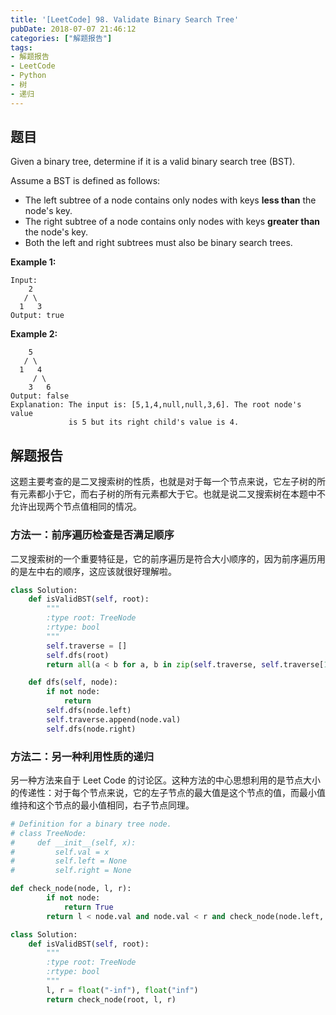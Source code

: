 ```yaml
---
title: '[LeetCode] 98. Validate Binary Search Tree'
pubDate: 2018-07-07 21:46:12
categories: ["解题报告"]
tags:
- 解题报告
- LeetCode
- Python
- 树
- 递归
---
```


## 题目

Given a binary tree, determine if it is a valid binary search tree (BST).

Assume a BST is defined as follows:

- The left subtree of a node contains only nodes with keys **less than** the node's key.
- The right subtree of a node contains only nodes with keys **greater than** the node's key.
- Both the left and right subtrees must also be binary search trees.

**Example 1:**

```
Input:
    2
   / \
  1   3
Output: true
```

**Example 2:**

```
    5
   / \
  1   4
     / \
    3   6
Output: false
Explanation: The input is: [5,1,4,null,null,3,6]. The root node's value
             is 5 but its right child's value is 4.
```

## 解题报告

这题主要考查的是二叉搜索树的性质，也就是对于每一个节点来说，它左子树的所有元素都小于它，而右子树的所有元素都大于它。也就是说二叉搜索树在本题中不允许出现两个节点值相同的情况。

### 方法一：前序遍历检查是否满足顺序

二叉搜索树的一个重要特征是，它的前序遍历是符合大小顺序的，因为前序遍历用的是左中右的顺序，这应该就很好理解啦。

```python
class Solution:
    def isValidBST(self, root):
        """
        :type root: TreeNode
        :rtype: bool
        """
        self.traverse = []
        self.dfs(root)
        return all(a < b for a, b in zip(self.traverse, self.traverse[1:]))

    def dfs(self, node):
        if not node:
            return
        self.dfs(node.left)
        self.traverse.append(node.val)
        self.dfs(node.right)
```

### 方法二：另一种利用性质的递归

另一种方法来自于 Leet Code 的讨论区。这种方法的中心思想利用的是节点大小的传递性：对于每个节点来说，它的左子节点的最大值是这个节点的值，而最小值维持和这个节点的最小值相同，右子节点同理。

```python
# Definition for a binary tree node.
# class TreeNode:
#     def __init__(self, x):
#         self.val = x
#         self.left = None
#         self.right = None

def check_node(node, l, r):
        if not node:
            return True
        return l < node.val and node.val < r and check_node(node.left, l, node.val) and check_node(node.right, node.val, r)

class Solution:
    def isValidBST(self, root):
        """
        :type root: TreeNode
        :rtype: bool
        """
        l, r = float("-inf"), float("inf")
        return check_node(root, l, r)
```
